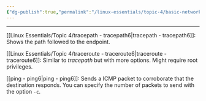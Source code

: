 ```yaml
---
{"dg-publish":true,"permalink":"/linux-essentials/topic-4/basic-network-troubleshooting/"}
---
```


---
[[Linux Essentials/Topic 4/tracepath - tracepath6\|tracepath - tracepath6]]: Shows the path followed to the endpoint.

[[Linux Essentials/Topic 4/traceroute - traceroute6\|traceroute - traceroute6]]: Similar to _tracepath_ but with more options. Might require root privileges.

[[ping - ping6\|ping - ping6]]: Sends a ICMP packet to corroborate that the destination responds. You can specify the number of packets to send with the option `-c`.
